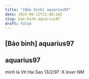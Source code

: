 ```yaml
---
title: "[Bảo bình] aquarius97"
date: 2025-06-12T11:40:14Z
slug: bao-binh-aquarius97
draft: false
---
```


## [Bảo bình] aquarius97

## aquarius97

minh la Vit Hai Sao 13/2/97 :X *lover NM*